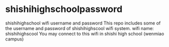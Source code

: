 # shishihighschoolpassword
shishihighschool wifi username and password
This repo includes some of the username and password of shishihighscool wifi system.
wifi name: shishihighscool
You may connect to this wifi in shishi high school (wenmiao campus)
